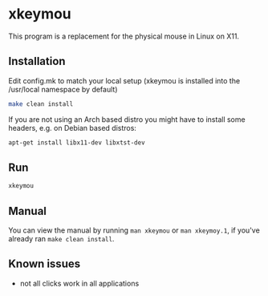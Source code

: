 # xkeymou

This program is a replacement for the physical mouse in Linux on X11.

## Installation

Edit config.mk to match your local setup (xkeymou is installed into
the /usr/local namespace by default)

```bash
make clean install
```

If you are not using an Arch based distro you might have to install some headers,
e.g. on Debian based distros:

```bash
apt-get install libx11-dev libxtst-dev
```

## Run

```bash
xkeymou
```

## Manual

You can view the manual by running `man xkeymou` or `man xkeymoy.1`,
if you've already ran `make clean install`.

## Known issues

- not all clicks work in all applications
